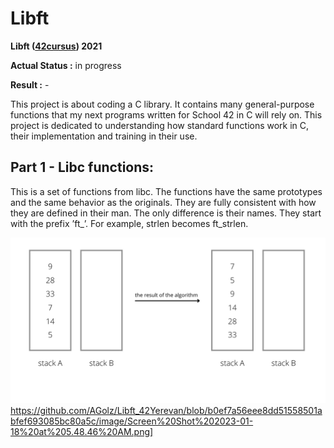 # Libft

**Libft ([42cursus](https://www.42.fr)) 2021**

**Actual Status :** in progress 

**Result :** -

This project is about coding a C library. It contains many general-purpose functions that my next programs written for School 42 in C will rely on. This project is dedicated to understanding how standard functions work in С, their implementation and training in their use.

## Part 1 - Libc functions:

This is a set of functions from libc. The functions have the
same prototypes and the same behavior as the originals. They are fully consistent with how they are defined in their man. The only difference is their names. They
start with the prefix ’ft_’. For example, strlen becomes ft_strlen.

![unctions libc](https://github.com/AGolz/push_swap/blob/main/image/result%20of%20the%20algorithm.png)https://github.com/AGolz/Libft_42Yerevan/blob/b0ef7a56eee8dd51558501abfef693085bc80a5c/image/Screen%20Shot%202023-01-18%20at%205.48.46%20AM.png]
